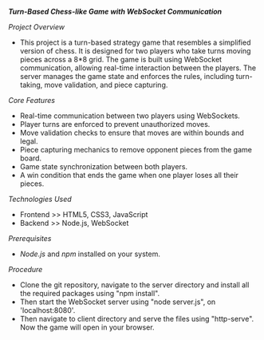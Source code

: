 *****Turn-Based Chess-like Game with WebSocket Communication*****



*Project Overview*
* This project is a turn-based strategy game that resembles a simplified version of chess. It is designed for two players who take turns moving pieces across a 8*8 grid. The game
is built using WebSocket communication, allowing real-time interaction between the players. The server manages the game state and enforces the rules, including turn-taking,
move validation, and piece capturing.

*Core Features*
* Real-time communication between two players using WebSockets.
* Player turns are enforced to prevent unauthorized moves.
* Move validation checks to ensure that moves are within bounds and legal.
* Piece capturing mechanics to remove opponent pieces from the game board.
* Game state synchronization between both players.
* A win condition that ends the game when one player loses all their pieces.

*Technologies Used*
* Frontend >> HTML5, CSS3, JavaScript
* Backend >> Node.js, WebSocket

*Prerequisites*
* *Node.js* and *npm* installed on your system.

*Procedure*
* Clone the git repository, navigate to the server directory and install all the required packages using "npm install".
* Then start the WebSocket server using "node server.js", on 'localhost:8080'.
* Then navigate to client directory and serve the files using "http-serve". Now the game will open in your browser.
